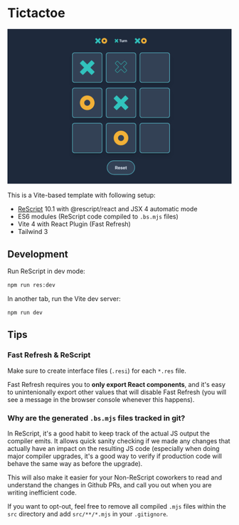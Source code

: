 # Tictactoe
![tictactoe](https://raw.githubusercontent.com/kemalmao19/tictactoe/main/images/ss.png?token=GHSAT0AAAAAACJ4AVEX35DVMRPHTQ5BZDMEZLIRIPA)

This is a Vite-based template with following setup:

- [ReScript](https://rescript-lang.org) 10.1 with @rescript/react and JSX 4 automatic mode
- ES6 modules (ReScript code compiled to `.bs.mjs` files)
- Vite 4 with React Plugin (Fast Refresh)
- Tailwind 3

## Development

Run ReScript in dev mode:

```sh
npm run res:dev
```

In another tab, run the Vite dev server:

```sh
npm run dev
```

## Tips

### Fast Refresh & ReScript

Make sure to create interface files (`.resi`) for each `*.res` file.

Fast Refresh requires you to **only export React components**, and it's easy to unintenionally export other values that will disable Fast Refresh (you will see a message in the browser console whenever this happens).

### Why are the generated `.bs.mjs` files tracked in git?

In ReScript, it's a good habit to keep track of the actual JS output the compiler emits. It allows quick sanity checking if we made any changes that actually have an impact on the resulting JS code (especially when doing major compiler upgrades, it's a good way to verify if production code will behave the same way as before the upgrade).

This will also make it easier for your Non-ReScript coworkers to read and understand the changes in Github PRs, and call you out when you are writing inefficient code.

If you want to opt-out, feel free to remove all compiled `.mjs` files within the `src` directory and add `src/**/*.mjs` in your `.gitignore`.
